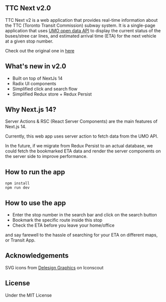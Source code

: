 ## TTC Next v2.0

TTC Next v2 is a web application that provides real-time information about the TTC (Toronto Transit Commission) subway system. It is a single-page application that uses [UMO open data API](https://retro.umoiq.com/service/publicJSONFeed) to display the current status of the buses/stree car lines, and estimated arrival time (ETA) for the next vehicle at a given stop number.

Check out the original one in [here](https://github.com/HoiPangCHEUNG/TTC-Next)

## What's new in v2.0

- Built on top of NextJs 14
- Radix UI components
- Simplified click and search flow
- Simplified Redux store + Redux Persist

## Why Next.js 14?

Server Actions & RSC (React Server Components) are the main features of Next.js 14.

Currently, this web app uses server action to fetch data from the UMO API.

In the future, if we migrate from Redux Persist to an actual database, we could fetch the bookmarked ETA data and render the server components on the server side to improve performance.

## How to run the app

```
npm install
npm run dev
```

## How to use the app

- Enter the stop number in the search bar and click on the search button
- Bookmark the specific route inside this stop
- Check the ETA before you leave your home/office

and say farewell to the hassle of searching for your ETA on different maps, or Transit App.

## Acknowledgements

SVG icons from [Delesign Graphics](https://iconscout.com/contributors/delesign) on Iconscout

## License

Under the MIT License
